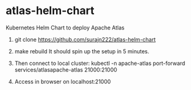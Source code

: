 # atlas-helm-chart
Kubernetes Helm Chart to deploy Apache Atlas

1. git clone https://github.com/surajn222/atlas-helm-chart

2. make rebuild
It should spin up the setup in 5 minutes.

3. Then connect to local cluster:
kubectl -n apache-atlas port-forward services/atlasapache-atlas 21000:21000

4. Access in browser on localhost:21000

